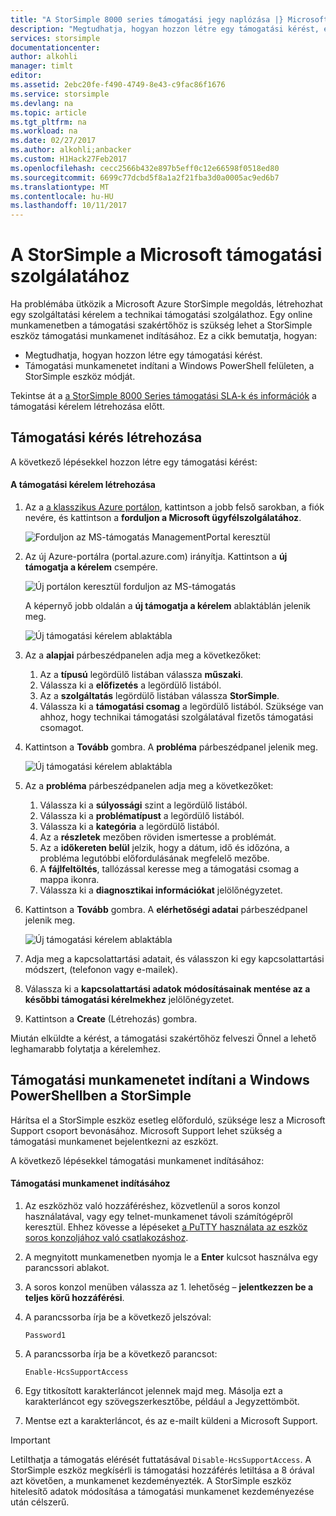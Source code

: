 ```yaml
---
title: "A StorSimple 8000 series támogatási jegy naplózása |} Microsoft Docs"
description: "Megtudhatja, hogyan hozzon létre egy támogatási kérést, és a StorSimple eszköz támogatási munkamenet indításához."
services: storsimple
documentationcenter: 
author: alkohli
manager: timlt
editor: 
ms.assetid: 2ebc20fe-f490-4749-8e43-c9fac86f1676
ms.service: storsimple
ms.devlang: na
ms.topic: article
ms.tgt_pltfrm: na
ms.workload: na
ms.date: 02/27/2017
ms.author: alkohli;anbacker
ms.custom: H1Hack27Feb2017
ms.openlocfilehash: cecc2566b432e897b5eff0c12e66598f0518ed80
ms.sourcegitcommit: 6699c77dcbd5f8a1a2f21fba3d0a0005ac9ed6b7
ms.translationtype: MT
ms.contentlocale: hu-HU
ms.lasthandoff: 10/11/2017
---
```

# <a name="contact-microsoft-support-for-your-storsimple"></a>A StorSimple a Microsoft támogatási szolgálatához
Ha problémába ütközik a Microsoft Azure StorSimple megoldás, létrehozhat egy szolgáltatási kérelem a technikai támogatási szolgálathoz. Egy online munkamenetben a támogatási szakértőhöz is szükség lehet a StorSimple eszköz támogatási munkamenet indításához. Ez a cikk bemutatja, hogyan:

* Megtudhatja, hogyan hozzon létre egy támogatási kérést.
* Támogatási munkamenetet indítani a Windows PowerShell felületen, a StorSimple eszköz módját.

Tekintse át a [a StorSimple 8000 Series támogatási SLA-k és információk](https://msdn.microsoft.com/library/mt433077.aspx) a támogatási kérelem létrehozása előtt.

## <a name="create-a-support-request"></a>Támogatási kérés létrehozása
A következő lépésekkel hozzon létre egy támogatási kérést:

#### <a name="to-create-a-support-request"></a>A támogatási kérelem létrehozása
1. Az a [a klasszikus Azure portálon](https://manage.windowsazure.com/), kattintson a jobb felső sarokban, a fiók nevére, és kattintson a **forduljon a Microsoft ügyfélszolgálatához**.
   
    ![Forduljon az MS-támogatás ManagementPortal keresztül](./media/storsimple-contact-microsoft-support/Ibiza1.png)
2. Az új Azure-portálra (portal.azure.com) irányítja. Kattintson a **új támogatja a kérelem** csempére.
   
    ![Új portálon keresztül forduljon az MS-támogatás](./media/storsimple-contact-microsoft-support/Ibiza2.png)
   
    A képernyő jobb oldalán a **új támogatja a kérelem** ablaktáblán jelenik meg. 
   
    ![Új támogatási kérelem ablaktábla](./media/storsimple-contact-microsoft-support/Ibiza3a.png)
3. Az a **alapjai** párbeszédpanelen adja meg a következőket:                                
   
   1. Az a **típusú** legördülő listában válassza **műszaki**.
   2. Válassza ki a **előfizetés** a legördülő listából.
   3. Az a **szolgáltatás** legördülő listában válassza **StorSimple**. 
   4. Válassza ki a **támogatási csomag** a legördülő listából. Szüksége van ahhoz, hogy technikai támogatási szolgálatával fizetős támogatási csomagot.
4. Kattintson a **Tovább** gombra. A **probléma** párbeszédpanel jelenik meg.
   
    ![Új támogatási kérelem ablaktábla](./media/storsimple-contact-microsoft-support/Ibiza5a.png) 
5. Az a **probléma** párbeszédpanelen adja meg a következőket:
   
   1. Válassza ki a **súlyossági** szint a legördülő listából.
   2. Válassza ki a **problématípust** a legördülő listából.
   3. Válassza ki a **kategória** a legördülő listából. 
   4. Az a **részletek** mezőben röviden ismertesse a problémát.
   5. Az a **időkereten belül** jelzik, hogy a dátum, idő és időzóna, a probléma legutóbbi előfordulásának megfelelő mezőbe.
   6. A **fájlfeltöltés**, tallózással keresse meg a támogatási csomag a mappa ikonra.
   7. Válassza ki a **diagnosztikai információkat** jelölőnégyzetet.
6. Kattintson a **Tovább** gombra. A **elérhetőségi adatai** párbeszédpanel jelenik meg.
   
    ![Új támogatási kérelem ablaktábla](./media/storsimple-contact-microsoft-support/Ibiza6a.png) 
7. Adja meg a kapcsolattartási adatait, és válasszon ki egy kapcsolattartási módszert, (telefonon vagy e-mailek). 
8. Válassza ki a **kapcsolattartási adatok módosításainak mentése az a későbbi támogatási kérelmekhez** jelölőnégyzetet.
9. Kattintson a **Create** (Létrehozás) gombra.

Miután elküldte a kérést, a támogatási szakértőhöz felveszi Önnel a lehető leghamarabb folytatja a kérelemhez.

## <a name="start-a-support-session-in-windows-powershell-for-storsimple"></a>Támogatási munkamenetet indítani a Windows PowerShellben a StorSimple
Hárítsa el a StorSimple eszköz esetleg előforduló, szüksége lesz a Microsoft Support csoport bevonásához. Microsoft Support lehet szükség a támogatási munkamenet bejelentkezni az eszközt. 

A következő lépésekkel támogatási munkamenet indításához:

#### <a name="to-start-a-support-session"></a>Támogatási munkamenet indításához
1. Az eszközhöz való hozzáféréshez, közvetlenül a soros konzol használatával, vagy egy telnet-munkamenet távoli számítógépről keresztül. Ehhez kövesse a lépéseket [a PuTTY használata az eszköz soros konzoljához való csatlakozáshoz](storsimple-deployment-walkthrough.md#use-putty-to-connect-to-the-device-serial-console).
2. A megnyitott munkamenetben nyomja le a **Enter** kulcsot használva egy parancssori ablakot.
3. A soros konzol menüben válassza az 1. lehetőség – **jelentkezzen be a teljes körű hozzáférési**.
4. A parancssorba írja be a következő jelszóval: 
   
    `Password1`
5. A parancssorba írja be a következő parancsot:
   
    `Enable-HcsSupportAccess`
6. Egy titkosított karakterláncot jelennek majd meg. Másolja ezt a karakterláncot egy szövegszerkesztőbe, például a Jegyzettömböt.
7. Mentse ezt a karakterláncot, és az e-mailt küldeni a Microsoft Support. 

> [!IMPORTANT]
> Letilthatja a támogatás elérését futtatásával `Disable-HcsSupportAccess`. A StorSimple eszköz megkísérli is támogatási hozzáférés letiltása a 8 órával azt követően, a munkamenet kezdeményezték. A StorSimple eszköz hitelesítő adatok módosítása a támogatási munkamenet kezdeményezése után célszerű.
> 
> 

